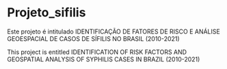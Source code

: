 # Projeto_sifilis
Este projeto é intitulado IDENTIFICAÇÃO DE FATORES DE RISCO E ANÁLISE GEOESPACIAL DE CASOS DE SÍFILIS NO BRASIL (2010-2021)

This project is entitled IDENTIFICATION OF RISK FACTORS AND GEOSPATIAL ANALYSIS OF SYPHILIS CASES IN BRAZIL (2010-2021)
